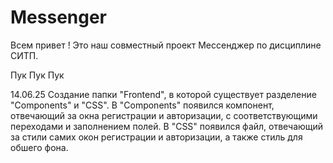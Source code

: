 # Messenger

Всем привет ! Это наш совместный проект Мессенджер по дисциплине СИТП.

Пук Пук Пук

14.06.25
Создание папки "Frontend", в которой существует разделение "Components" и "CSS". В "Components" появился компонент, отвечающий за окна регистрации и авторизации, с соответствующими переходами и заполнением полей. В "CSS" появился файл, отвечающий за стили самих окон регистрации и авторизации, а также стиль для обшего фона.
